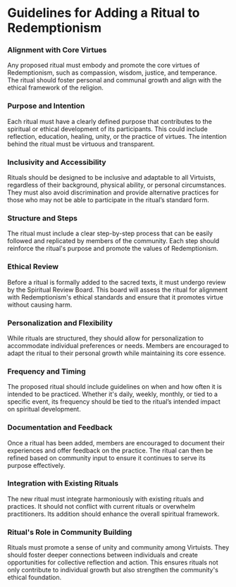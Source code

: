 # Guidelines for Adding a Ritual to Redemptionism

### Alignment with Core Virtues
    
Any proposed ritual must embody and promote the core virtues of Redemptionism, such as compassion, wisdom, justice, and temperance. The ritual should foster personal and communal growth and align with the ethical framework of the religion.

### Purpose and Intention
    
Each ritual must have a clearly defined purpose that contributes to the spiritual or ethical development of its participants. This could include reflection, education, healing, unity, or the practice of virtues. The intention behind the ritual must be virtuous and transparent.

### Inclusivity and Accessibility

Rituals should be designed to be inclusive and adaptable to all Virtuists, regardless of their background, physical ability, or personal circumstances. They must also avoid discrimination and provide alternative practices for those who may not be able to participate in the ritual’s standard form.

### Structure and Steps

The ritual must include a clear step-by-step process that can be easily followed and replicated by members of the community. Each step should reinforce the ritual's purpose and promote the values of Redemptionism.

### Ethical Review

Before a ritual is formally added to the sacred texts, it must undergo review by the Spiritual Review Board. This board will assess the ritual for alignment with Redemptionism's ethical standards and ensure that it promotes virtue without causing harm.

### Personalization and Flexibility
    
While rituals are structured, they should allow for personalization to accommodate individual preferences or needs. Members are encouraged to adapt the ritual to their personal growth while maintaining its core essence.

### Frequency and Timing

The proposed ritual should include guidelines on when and how often it is intended to be practiced. Whether it's daily, weekly, monthly, or tied to a specific event, its frequency should be tied to the ritual’s intended impact on spiritual development.

### Documentation and Feedback

Once a ritual has been added, members are encouraged to document their experiences and offer feedback on the practice. The ritual can then be refined based on community input to ensure it continues to serve its purpose effectively.

### Integration with Existing Rituals

The new ritual must integrate harmoniously with existing rituals and practices. It should not conflict with current rituals or overwhelm practitioners. Its addition should enhance the overall spiritual framework.

### Ritual's Role in Community Building

Rituals must promote a sense of unity and community among Virtuists. They should foster deeper connections between individuals and create opportunities for collective reflection and action. This ensures rituals not only contribute to individual growth but also strengthen the community's ethical foundation.